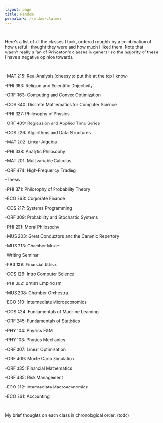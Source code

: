 ```yaml
---
layout: page
title: Random
permalink: /random/classes
---
```

<br />

Here's a list of all the classes I took, ordered roughly by a combination of how useful I thought they were and how much I liked them. Note that I wasn't really a fan of Princeton's classes in general, so the majority of these I have a negative opinion towards.

<br />

-MAT 215: Real Analysis (cheesy to put this at the top I know)

-PHI 363: Religion and Scientific Objectivity

-ORF 363: Computing and Convex Optimization

-COS 340: Discrete Mathematics for Computer Science

-PHI 327: Philosophy of Physics

-ORF 409: Regression and Applied Time Series

-COS 226: Algorithms and Data Structures

-MAT 202: Linear Algebra

-PHI 338: Analytic Philosophy

-MAT 201: Multivariable Calculus

-ORF 474: High-Frequency Trading

-Thesis

-PHI 371: Philosophy of Probability Theory

-ECO 363: Corporate Finance

-COS 217: Systems Programming

-ORF 309: Probability and Stochastic Systems

-PHI 201: Moral Philosophy

-MUS 203: Great Conductors and the Canonic Repertory

-MUS 213: Chamber Music

-Writing Seminar

-FRS 129: Financial Ethics

-COS 126: Intro Computer Science

-PHI 302: British Empiricism

-MUS 208: Chamber Orchestra

-ECO 310: Intermediate Microeconomics

-COS 424: Fundamentals of Machine Learning

-ORF 245: Fundamentals of Statistics

-PHY 104: Physics E&M

-PHY 103: Physics Mechanics

-ORF 307: Linear Optimization

-ORF 409: Monte Carlo Simulation

-ORF 335: Financial Mathematics

-ORF 435: Risk Management

-ECO 312: Intermediate Macroeconomics

-ECO 361: Accounting


<br />

My brief thoughts on each class in chronological order. (todo)